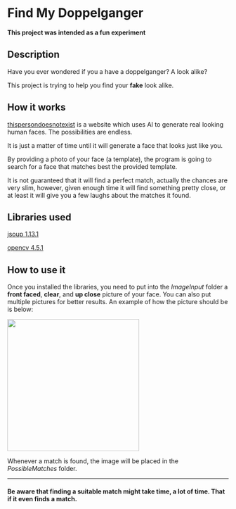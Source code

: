 # Find My Doppelganger
**This project was intended as a fun experiment**
## Description
Have you ever wondered if you a have a doppelganger? A look alike?

This project is trying to help you find your **fake** look alike.
## How it works
[thispersondoesnotexist](https://thispersondoesnotexist.com/) is a website which uses AI to generate real looking human faces. The possibilities are endless.

It is just a matter of time until it will generate a face that looks just like you.

By providing a photo of your face (a template), the program is going to search for a face that matches best the provided template.

It is not guaranteed that it will find a perfect match, actually the chances are very slim, however, given enough time it will find something pretty close, or at least it will give you a few laughs about the matches it found.

## Libraries used
[jsoup 1.13.1](https://jsoup.org/download)

[opencv 4.5.1](https://opencv.org/releases/)
## How to use it
Once you installed the libraries, you need to put into the _ImageInput_ folder a **front faced**, **clear**, and **up close** picture of your face. You can also put multiple pictures for better results. An example of how the picture should be is below: 

<img src="https://thispersondoesnotexist.com/image" width="300" height="300">

Whenever a match is found, the image will be placed in the _PossibleMatches_ folder.

***
#### Be aware that finding a suitable match might take time, a lot of time. That if it even finds a match.

